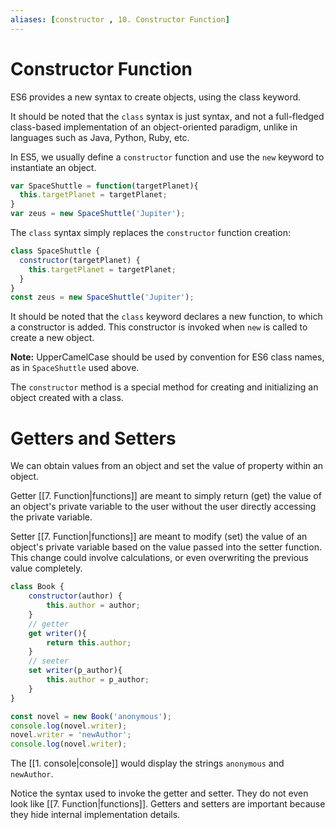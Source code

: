 ```yaml
---
aliases: [constructor , 10. Constructor Function]
---
```


# **Constructor Function**
ES6 provides a new syntax to create objects, using the class keyword.

It should be noted that the `class` syntax is just syntax, and not a full-fledged class-based implementation of an object-oriented paradigm, unlike in languages such as Java, Python, Ruby, etc.

In ES5, we usually define a `constructor` function and use the `new` keyword to instantiate an object.

```js
var SpaceShuttle = function(targetPlanet){
  this.targetPlanet = targetPlanet;
}
var zeus = new SpaceShuttle('Jupiter');
```

The `class` syntax simply replaces the `constructor` function creation:

```js
class SpaceShuttle {
  constructor(targetPlanet) {
    this.targetPlanet = targetPlanet;
  }
}
const zeus = new SpaceShuttle('Jupiter');
```

It should be noted that the `class` keyword declares a new function, to which a constructor is added. This constructor is invoked when `new` is called to create a new object.

**Note:** UpperCamelCase should be used by convention for ES6 class names, as in `SpaceShuttle` used above.

The `constructor` method is a special method for creating and initializing an object created with a class. 

# **Getters and Setters**
We can obtain values from an object and set the value of property within an object. 

Getter [[7. Function|functions]] are meant to simply return (get) the value of an object's private variable to the user without the user directly accessing the private variable.

Setter [[7. Function|functions]] are meant to modify (set) the value of an object's private variable based on the value passed into the setter function. This change could involve calculations, or even overwriting the previous value completely.

```js
class Book {
	constructor(author) {
		this.author = author;
	}
	// getter
	get writer(){
		return this.author;
	}
	// seeter
	set writer(p_author){
		this.author = p_author;
	}
}

const novel = new Book('anonymous');
console.log(novel.writer);
novel.writer = 'newAuthor';
console.log(novel.writer);
```
The [[1. console|console]] would display the strings `anonymous` and `newAuthor`.

Notice the syntax used to invoke the getter and setter. They do not even look like [[7. Function|functions]]. Getters and setters are important because they hide internal implementation details.